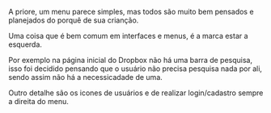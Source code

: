 A priore, um menu parece simples, mas todos são muito bem pensados e planejados do porquê de sua crianção.

Uma coisa que é bem comum em interfaces e menus, é a marca estar a esquerda.

Por exemplo na página inicial do Dropbox não há uma barra de pesquisa, isso foi decidido pensando que o usuário não precisa pesquisa nada por ali, sendo assim não há a necessicadade de uma.

Outro detalhe são os icones de usuários e de realizar login/cadastro sempre a direita do menu.